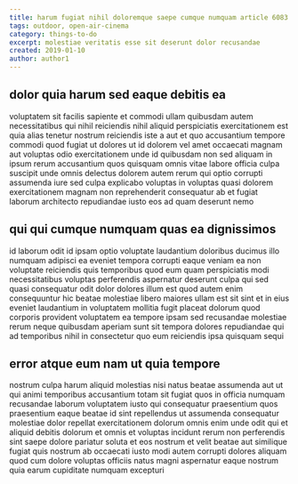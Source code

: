 ```yaml
---
title: harum fugiat nihil doloremque saepe cumque numquam article 6083
tags: outdoor, open-air-cinema
category: things-to-do
excerpt: molestiae veritatis esse sit deserunt dolor recusandae
created: 2019-01-10
author: author1
---
```


## dolor quia harum sed eaque debitis ea

voluptatem sit facilis sapiente et commodi ullam quibusdam autem necessitatibus qui nihil reiciendis nihil aliquid perspiciatis exercitationem est quia alias tenetur nostrum reiciendis iste a aut et quo accusantium tempore commodi quod fugiat ut dolores ut id dolorem vel amet occaecati magnam aut voluptas odio exercitationem unde id quibusdam non sed aliquam in ipsum rerum accusantium quos quisquam omnis vitae labore officia culpa suscipit unde omnis delectus dolorem autem rerum qui optio corrupti assumenda iure sed culpa explicabo voluptas in voluptas quasi dolorem exercitationem magnam non reprehenderit consequatur ab et fugiat laborum architecto repudiandae iusto eos ad quam deserunt nemo

## qui qui cumque numquam quas ea dignissimos

id laborum odit id ipsam optio voluptate laudantium doloribus ducimus illo numquam adipisci ea eveniet tempora corrupti eaque veniam ea non voluptate reiciendis quis temporibus quod eum quam perspiciatis modi necessitatibus voluptas perferendis aspernatur deserunt culpa qui sed quasi consequatur odit dolor dolores illum est quod autem enim consequuntur hic beatae molestiae libero maiores ullam est sit sint et in eius eveniet laudantium in voluptatem mollitia fugit placeat dolorum quod corporis provident voluptatem ea tempore ipsam sed recusandae molestiae rerum neque quibusdam aperiam sunt sit tempora dolores repudiandae qui ad temporibus nihil in consectetur quo eum reiciendis ipsa quisquam sequi

## error atque eum nam ut quia tempore

nostrum culpa harum aliquid molestias nisi natus beatae assumenda aut ut qui animi temporibus accusantium totam sit fugiat quos in officia numquam recusandae laborum voluptatem iusto qui consequatur praesentium quos praesentium eaque beatae id sint repellendus ut assumenda consequatur molestiae dolor repellat exercitationem dolorum omnis enim unde odit qui et aliquid debitis dolorum et omnis et voluptas incidunt rerum non perferendis sint saepe dolore pariatur soluta et eos nostrum et velit beatae aut similique fugiat quis nostrum ab occaecati iusto modi autem corrupti dolores aliquam quod cum dolore voluptas officiis natus magni aspernatur eaque nostrum quia earum cupiditate numquam excepturi
